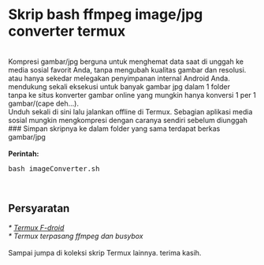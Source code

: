 <h1>Skrip bash ffmpeg image/jpg converter termux</h1>
<br/>
Kompresi gambar/jpg berguna untuk menghemat data saat di unggah ke media sosial favorit Anda, tanpa mengubah kualitas gambar dan resolusi.<br/>
atau hanya sekedar melegakan penyimpanan internal Android Anda.<br/>
mendukung sekali eksekusi untuk banyak gambar jpg dalam 1 folder<br/>
tanpa ke situs konverter gambar online yang mungkin hanya konversi 1 per 1 gambar/(cape deh...).<br/>
Unduh sekali di sini lalu jalankan offline di Termux.
Sebagian aplikasi media sosial mungkin mengkompresi dengan caranya sendiri sebelum diunggah<br/>### Simpan skripnya ke dalam folder yang sama terdapat berkas gambar/jpg<br/><br/>
<b>Perintah:</b><br/>
<pre>bash imageConverter.sh</pre>
<br/>
<h2>Persyaratan</h2>
<i>* <a href="https://f-droid.org/packages/com.termux/">Termux F-droid</a><br/>* Termux terpasang ffmpeg dan busybox</i><br/><br/>Sampai jumpa di koleksi skrip Termux lainnya. terima kasih.
